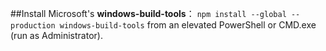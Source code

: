 ##Install Microsoft's **windows-build-tools**：
```npm install --global --production windows-build-tools```
 from an elevated PowerShell or CMD.exe (run as Administrator).
##